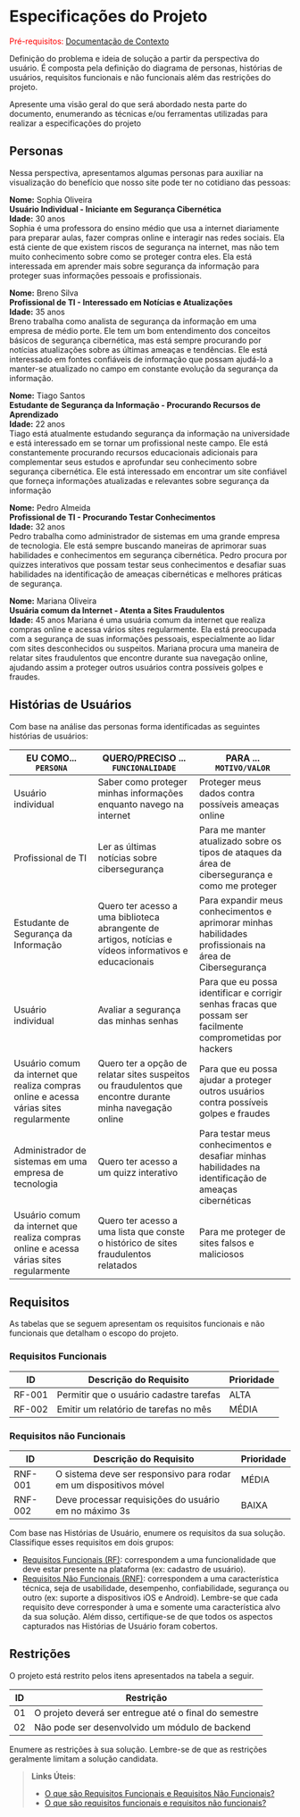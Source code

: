 # Especificações do Projeto

<span style="color:red">Pré-requisitos: <a href="1-Documentação de Contexto.md"> Documentação de Contexto</a></span>

Definição do problema e ideia de solução a partir da perspectiva do usuário. É composta pela definição do  diagrama de personas, histórias de usuários, requisitos funcionais e não funcionais além das restrições do projeto.

Apresente uma visão geral do que será abordado nesta parte do documento, enumerando as técnicas e/ou ferramentas utilizadas para realizar a especificações do projeto

## Personas

Nessa perspectiva, apresentamos algumas personas para auxiliar na visualização do benefício que nosso site pode ter no cotidiano das pessoas:

**Nome:** Sophia Oliveira  
**Usuário Individual - Iniciante em Segurança Cibernética**  
**Idade:** 30 anos  
Sophia é uma professora do ensino médio que usa a internet diariamente para preparar aulas, fazer compras online e interagir nas redes sociais. Ela está ciente de que existem riscos de segurança na internet, mas não tem muito conhecimento sobre como se proteger contra eles. Ela está interessada em aprender mais sobre segurança da informação para proteger suas informações pessoais e profissionais.

**Nome:** Breno Silva  
**Profissional de TI - Interessado em Notícias e Atualizações**  
**Idade:** 35 anos  
Breno trabalha como analista de segurança da informação em uma empresa de médio porte. Ele tem um bom entendimento dos conceitos básicos de segurança cibernética, mas está sempre procurando por notícias atualizações sobre as últimas ameaças e tendências. Ele está interessado em fontes confiáveis de informação que possam ajudá-lo a manter-se atualizado no campo em constante evolução da segurança da informação.

**Nome:** Tiago Santos  
**Estudante de Segurança da Informação - Procurando Recursos de Aprendizado**  
**Idade:** 22 anos  
Tiago está atualmente estudando segurança da informação na universidade e está interessado em se tornar um profissional neste campo. Ele está constantemente procurando recursos educacionais adicionais para complementar seus estudos e aprofundar seu conhecimento sobre segurança cibernética. Ele está interessado em encontrar um site confiável que forneça informações atualizadas e relevantes sobre segurança da informação

**Nome:** Pedro Almeida  
**Profissional de TI - Procurando Testar Conhecimentos**  
**Idade:** 32 anos  
Pedro trabalha como administrador de sistemas em uma grande empresa de tecnologia. Ele está sempre buscando maneiras de aprimorar suas habilidades e conhecimentos em segurança cibernética. Pedro procura por quizzes interativos que possam testar seus conhecimentos e desafiar suas habilidades na identificação de ameaças cibernéticas e melhores práticas de segurança.

**Nome:** Mariana Oliveira  
**Usuária comum da Internet - Atenta a Sites Fraudulentos**  
**Idade:** 45 anos
Mariana é uma usuária comum da internet que realiza compras online e acessa vários sites regularmente. Ela está preocupada com a segurança de suas informações pessoais, especialmente ao lidar com sites desconhecidos ou suspeitos. Mariana procura uma maneira de relatar sites fraudulentos que encontre durante sua navegação online, ajudando assim a proteger outros usuários contra possíveis golpes e fraudes.

## Histórias de Usuários

Com base na análise das personas forma identificadas as seguintes histórias de usuários:

|EU COMO... `PERSONA`| QUERO/PRECISO ... `FUNCIONALIDADE` |PARA ... `MOTIVO/VALOR`                 |
|--------------------|------------------------------------|----------------------------------------|
| Usuário individual | Saber como proteger minhas informações enquanto navego na internet| Proteger meus dados contra possíveis ameaças online|
| Profissional de TI | Ler as últimas notícias sobre cibersegurança | Para me manter atualizado sobre os tipos de ataques da área de cibersegurança e como me proteger |
| Estudante de Segurança da Informação | Quero ter acesso a uma biblioteca abrangente de artigos, notícias e vídeos informativos e educacionais | Para expandir meus conhecimentos e aprimorar minhas habilidades profissionais na área de Cibersegurança |
| Usuário individual | Avaliar a segurança das minhas senhas | Para que eu possa identificar e corrigir senhas fracas que possam ser facilmente comprometidas por hackers |
| Usuário comum da internet que realiza compras online e acessa várias sites regularmente | Quero ter a opção de relatar sites suspeitos ou fraudulentos que encontre durante minha navegação online | Para que eu possa ajudar a proteger outros usuários contra possíveis golpes e fraudes |
| Administrador de sistemas em uma empresa de tecnologia | Quero ter acesso a um quizz interativo | Para testar meus conhecimentos e desafiar minhas habilidades na identificação de ameaças cibernéticas |
| Usuário comum da internet que realiza compras online e acessa várias sites regularmente | Quero ter acesso a uma lista que conste o histórico de sites fraudulentos relatados | Para me proteger de sites falsos e maliciosos |

## Requisitos

As tabelas que se seguem apresentam os requisitos funcionais e não funcionais que detalham o escopo do projeto.

### Requisitos Funcionais

|ID    | Descrição do Requisito  | Prioridade |
|------|-----------------------------------------|----|
|RF-001| Permitir que o usuário cadastre tarefas | ALTA | 
|RF-002| Emitir um relatório de tarefas no mês   | MÉDIA |


### Requisitos não Funcionais

|ID     | Descrição do Requisito  |Prioridade |
|-------|-------------------------|----|
|RNF-001| O sistema deve ser responsivo para rodar em um dispositivos móvel | MÉDIA | 
|RNF-002| Deve processar requisições do usuário em no máximo 3s |  BAIXA | 

Com base nas Histórias de Usuário, enumere os requisitos da sua solução. Classifique esses requisitos em dois grupos:

- [Requisitos Funcionais
 (RF)](https://pt.wikipedia.org/wiki/Requisito_funcional):
 correspondem a uma funcionalidade que deve estar presente na
  plataforma (ex: cadastro de usuário).
- [Requisitos Não Funcionais
  (RNF)](https://pt.wikipedia.org/wiki/Requisito_n%C3%A3o_funcional):
  correspondem a uma característica técnica, seja de usabilidade,
  desempenho, confiabilidade, segurança ou outro (ex: suporte a
  dispositivos iOS e Android).
Lembre-se que cada requisito deve corresponder à uma e somente uma
característica alvo da sua solução. Além disso, certifique-se de que
todos os aspectos capturados nas Histórias de Usuário foram cobertos.

## Restrições

O projeto está restrito pelos itens apresentados na tabela a seguir.

|ID| Restrição                                             |
|--|-------------------------------------------------------|
|01| O projeto deverá ser entregue até o final do semestre |
|02| Não pode ser desenvolvido um módulo de backend        |


Enumere as restrições à sua solução. Lembre-se de que as restrições geralmente limitam a solução candidata.

> **Links Úteis**:
> - [O que são Requisitos Funcionais e Requisitos Não Funcionais?](https://codificar.com.br/requisitos-funcionais-nao-funcionais/)
> - [O que são requisitos funcionais e requisitos não funcionais?](https://analisederequisitos.com.br/requisitos-funcionais-e-requisitos-nao-funcionais-o-que-sao/)
